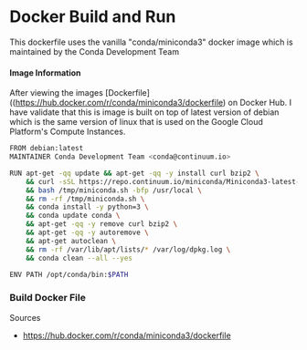 # Docker Build and Run

This dockerfile uses the vanilla "conda/miniconda3" docker image which is maintained by the Conda Development Team

#### Image Information

After viewing the images [Dockerfile]((https://hub.docker.com/r/conda/miniconda3/dockerfile) on Docker Hub. I have validate that this is image is built on top of latest version of debian which is the same version of linux that is used on the Google Cloud Platform's Compute Instances.

```bash
FROM debian:latest
MAINTAINER Conda Development Team <conda@continuum.io>

RUN apt-get -qq update && apt-get -qq -y install curl bzip2 \
    && curl -sSL https://repo.continuum.io/miniconda/Miniconda3-latest-Linux-x86_64.sh -o /tmp/miniconda.sh \
    && bash /tmp/miniconda.sh -bfp /usr/local \
    && rm -rf /tmp/miniconda.sh \
    && conda install -y python=3 \
    && conda update conda \
    && apt-get -qq -y remove curl bzip2 \
    && apt-get -qq -y autoremove \
    && apt-get autoclean \
    && rm -rf /var/lib/apt/lists/* /var/log/dpkg.log \
    && conda clean --all --yes

ENV PATH /opt/conda/bin:$PATH
```

### Build Docker File

Sources

- https://hub.docker.com/r/conda/miniconda3/dockerfile
